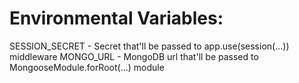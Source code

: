 # Environmental Variables:

SESSION_SECRET - Secret that'll be passed to app.use(session(...)) middleware
MONGO_URL - MongoDB url that'll be passed to MongooseModule.forRoot(...) module
